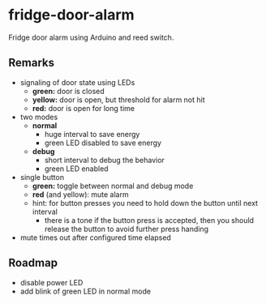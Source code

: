 # fridge-door-alarm

Fridge door alarm using Arduino and reed switch.


## Remarks

* signaling of door state using LEDs
  * **green:** door is closed
  * **yellow:** door is open, but threshold for alarm not hit
  * **red:** door is open for long time
* two modes
  * **normal**
    * huge interval to save energy
    * green LED disabled to save energy
  * **debug**
    * short interval to debug the behavior
    * green LED enabled
* single button
  * **green:** toggle between normal and debug mode
  * **red** (and yellow): mute alarm
  * hint: for button presses you need to hold down the button until next interval
    * there is a tone if the button press is accepted, then you should release the button to avoid further press handing
* mute times out after configured time elapsed


## Roadmap

* disable power LED
* add blink of green LED in normal mode
